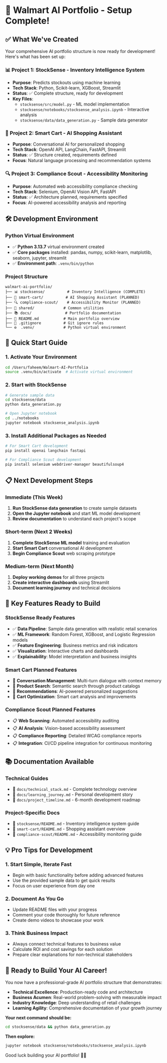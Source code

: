 # 🎉 Walmart AI Portfolio - Setup Complete!

## ✅ What We've Created

Your comprehensive AI portfolio structure is now ready for development! Here's what has been set up:

### 📊 Project 1: StockSense - Inventory Intelligence System
- **Purpose**: Predicts stockouts using machine learning
- **Tech Stack**: Python, Scikit-learn, XGBoost, Streamlit  
- **Status**: ✅ Complete structure, ready for development
- **Key Files**: 
  - `stocksense/src/model.py` - ML model implementation
  - `stocksense/notebooks/stocksense_analysis.ipynb` - Interactive analysis
  - `stocksense/data/data_generation.py` - Sample data generator

### 🛒 Project 2: Smart Cart - AI Shopping Assistant  
- **Purpose**: Conversational AI for personalized shopping
- **Tech Stack**: OpenAI API, LangChain, FastAPI, Streamlit
- **Status**: ✅ Structure created, requirements defined
- **Focus**: Natural language processing and recommendation systems

### 🔍 Project 3: Compliance Scout - Accessibility Monitoring
- **Purpose**: Automated web accessibility compliance checking
- **Tech Stack**: Selenium, OpenAI Vision API, FastAPI
- **Status**: ✅ Architecture planned, requirements specified
- **Focus**: AI-powered accessibility analysis and reporting

## 🛠️ Development Environment

### Python Virtual Environment
- ✅ **Python 3.13.7** virtual environment created
- ✅ **Core packages** installed: pandas, numpy, scikit-learn, matplotlib, seaborn, jupyter, streamlit
- ✅ **Environment path**: `.venv/bin/python`

### Project Structure
```
walmart-ai-portfolio/
├── 📊 stocksense/          # Inventory Intelligence (COMPLETE)
├── 🛒 smart-cart/          # AI Shopping Assistant (PLANNED)  
├── 🔍 compliance-scout/    # Accessibility Monitor (PLANNED)
├── 🔧 shared/             # Common utilities
├── 📚 docs/               # Portfolio documentation
├── 📄 README.md           # Main portfolio overview
├── 🚫 .gitignore          # Git ignore rules
└── ⚙️  .venv/             # Python virtual environment
```

## 🚀 Quick Start Guide

### 1. Activate Your Environment
```bash
cd /Users/faheem/Walmart-AI-Portfolia
source .venv/bin/activate  # Activate virtual environment
```

### 2. Start with StockSense
```bash
# Generate sample data
cd stocksense/data
python data_generation.py

# Open Jupyter notebook
cd ../notebooks  
jupyter notebook stocksense_analysis.ipynb
```

### 3. Install Additional Packages as Needed
```bash
# For Smart Cart development
pip install openai langchain fastapi

# For Compliance Scout development  
pip install selenium webdriver-manager beautifulsoup4
```

## 📋 Next Development Steps

### Immediate (This Week)
1. **Run StockSense data generation** to create sample datasets
2. **Open the Jupyter notebook** and start ML model development
3. **Review documentation** to understand each project's scope

### Short-term (Next 2 Weeks)  
1. **Complete StockSense ML model** training and evaluation
2. **Start Smart Cart** conversational AI development
3. **Begin Compliance Scout** web scraping prototype

### Medium-term (Next Month)
1. **Deploy working demos** for all three projects
2. **Create interactive dashboards** using Streamlit
3. **Document learning journey** and technical decisions

## 🎯 Key Features Ready to Build

### StockSense Ready Features
- ✅ **Data Pipeline**: Sample data generation with realistic retail scenarios
- ✅ **ML Framework**: Random Forest, XGBoost, and Logistic Regression models
- ✅ **Feature Engineering**: Business metrics and risk indicators
- ✅ **Visualization**: Interactive charts and dashboards
- ✅ **Explainability**: Model interpretation and business insights

### Smart Cart Planned Features
- 🔄 **Conversation Management**: Multi-turn dialogue with context memory
- 🔄 **Product Search**: Semantic search through product catalogs  
- 🔄 **Recommendations**: AI-powered personalized suggestions
- 🔄 **Cart Optimization**: Smart cart analysis and improvements

### Compliance Scout Planned Features
- 📋 **Web Scanning**: Automated accessibility auditing
- 📋 **AI Analysis**: Vision-based accessibility assessment
- 📋 **Compliance Reporting**: Detailed WCAG compliance reports
- 📋 **Integration**: CI/CD pipeline integration for continuous monitoring

## 📚 Documentation Available

### Technical Guides
- 📖 `docs/technical_stack.md` - Complete technology overview
- 📖 `docs/learning_journey.md` - Personal development story  
- 📖 `docs/project_timeline.md` - 6-month development roadmap

### Project-Specific Docs
- 📖 `stocksense/README.md` - Inventory intelligence system guide
- 📖 `smart-cart/README.md` - Shopping assistant overview
- 📖 `compliance-scout/README.md` - Accessibility monitoring guide

## 💡 Pro Tips for Development

### 1. Start Simple, Iterate Fast
- Begin with basic functionality before adding advanced features
- Use the provided sample data to get quick results
- Focus on user experience from day one

### 2. Document As You Go
- Update README files with your progress
- Comment your code thoroughly for future reference
- Create demo videos to showcase your work

### 3. Think Business Impact
- Always connect technical features to business value
- Calculate ROI and cost savings for each solution
- Prepare clear explanations for non-technical stakeholders

## 🎊 Ready to Build Your AI Career!

You now have a professional-grade AI portfolio structure that demonstrates:
- **Technical Excellence**: Production-ready code and architecture
- **Business Acumen**: Real-world problem-solving with measurable impact  
- **Industry Knowledge**: Deep understanding of retail challenges
- **Learning Agility**: Comprehensive documentation of your growth journey

**Your next command should be:**
```bash
cd stocksense/data && python data_generation.py
```

**Then explore:**
```bash
jupyter notebook stocksense/notebooks/stocksense_analysis.ipynb
```

Good luck building your AI portfolio! 🚀✨